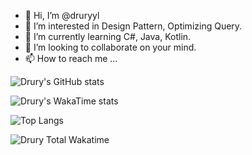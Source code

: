 - 👋 Hi, I’m @druryyl
- 👀 I’m interested in Design Pattern, Optimizing Query.
- 🌱 I’m currently learning C#, Java, Kotlin.
- 💞️ I’m looking to collaborate on your mind.
- 📫 How to reach me ...

<!---
druryyl/druryyl is a ✨ special ✨ repository because its `README.md` (this file) appears on your GitHub profile.
You can click the Preview link to take a look at your changes.
--->
![Drury's GitHub stats](https://github-readme-stats.vercel.app/api?username=druryyl&show_icons=true&theme=transparent)

![Drury's WakaTime stats](https://github-readme-stats.vercel.app/api/wakatime?username=Jude7&layout=compact)

![Top Langs](https://github-readme-stats.vercel.app/api/top-langs/?username=druryyl&layout=compact)

![Drury Total Wakatime](https://wakatime.com/badge/user/04e26c2c-340b-4b27-bd77-cadf00d87ef2.svg)
